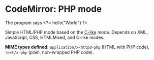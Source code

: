 CodeMirror: PHP mode
====================

The program says &lt;?= hello("World") ?&gt;.

Simple HTML/PHP mode based on the [C-like](../clike/) mode. Depends on XML, JavaScript, CSS, HTMLMixed, and C-like modes.

**MIME types defined:** `application/x-httpd-php` (HTML with PHP code), `text/x-php` (plain, non-wrapped PHP code).
